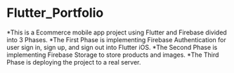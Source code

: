 # Flutter_Portfolio
*This is a Ecommerce mobile app project using Flutter and Firebase divided into 3 Phases.
*The First Phase is implementing Firebase Authentication for user sign in, sign up, and sign out into Flutter iOS.
*The Second Phase is implementing Firebase Storage to store products and images.
*The Third Phase is deploying the project to a real server.
